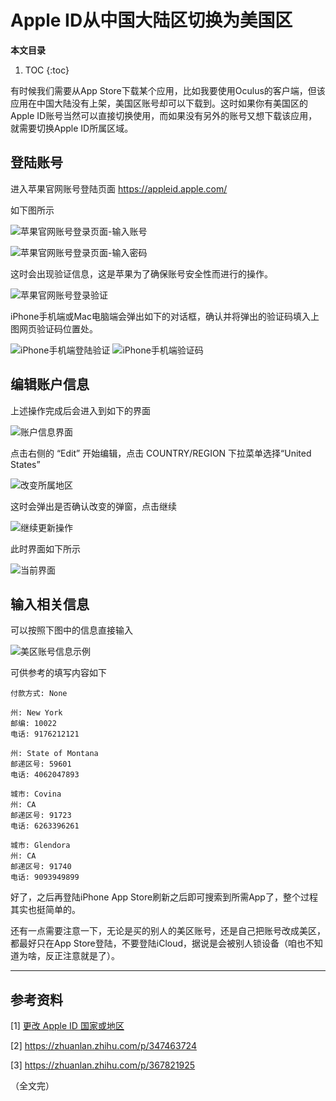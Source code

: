 # Apple ID从中国大陆区切换为美国区

**本文目录**

1. TOC
{:toc}

有时候我们需要从App Store下载某个应用，比如我要使用Oculus的客户端，但该应用在中国大陆没有上架，美国区账号却可以下载到。这时如果你有美国区的Apple ID账号当然可以直接切换使用，而如果没有另外的账号又想下载该应用，就需要切换Apple ID所属区域。

## 登陆账号

进入苹果官网账号登陆页面 https://appleid.apple.com/

如下图所示

![](https://raw.githubusercontent.com/philleer/blogs.github.io/refs/heads/master/images/20210116-appleid_01.png "苹果官网账号登录页面-输入账号")

![](https://raw.githubusercontent.com/philleer/blogs.github.io/refs/heads/master/images/20210116-appleid_02.png "苹果官网账号登录页面-输入密码")

这时会出现验证信息，这是苹果为了确保账号安全性而进行的操作。

![](https://raw.githubusercontent.com/philleer/blogs.github.io/refs/heads/master/images/20210116-appleid_03.png "苹果官网账号登录验证")

iPhone手机端或Mac电脑端会弹出如下的对话框，确认并将弹出的验证码填入上图网页验证码位置处。

![](https://raw.githubusercontent.com/philleer/blogs.github.io/refs/heads/master/images/20210116-appleid_04.jpg "iPhone手机端登陆验证")
![](https://raw.githubusercontent.com/philleer/blogs.github.io/refs/heads/master/images/20210116-appleid_05.jpg "iPhone手机端验证码")

## 编辑账户信息

上述操作完成后会进入到如下的界面

![](https://raw.githubusercontent.com/philleer/blogs.github.io/refs/heads/master/images/20210116-appleid_06.png "账户信息界面")

点击右侧的 “Edit” 开始编辑，点击 COUNTRY/REGION 下拉菜单选择“United States”

![](https://raw.githubusercontent.com/philleer/blogs.github.io/refs/heads/master/images/20210116-appleid_07.png "改变所属地区")

这时会弹出是否确认改变的弹窗，点击继续

![](https://raw.githubusercontent.com/philleer/blogs.github.io/refs/heads/master/images/20210116-appleid_08.png "继续更新操作")

此时界面如下所示

![](https://raw.githubusercontent.com/philleer/blogs.github.io/refs/heads/master/images/20210116-appleid_09.png "当前界面")

## 输入相关信息

可以按照下图中的信息直接输入

![](https://raw.githubusercontent.com/philleer/blogs.github.io/refs/heads/master/images/20210116-appleid_10.png "美区账号信息示例")

可供参考的填写内容如下
```plain
付款方式: None

州: New York
邮编: 10022
电话: 9176212121

州: State of Montana
邮递区号: 59601
电话: 4062047893

城市: Covina
州: CA
邮递区号: 91723
电话: 6263396261

城市: Glendora
州: CA
邮递区号: 91740
电话: 9093949899
```

好了，之后再登陆iPhone App Store刷新之后即可搜索到所需App了，整个过程其实也挺简单的。

还有一点需要注意一下，无论是买的别人的美区账号，还是自己把账号改成美区，都最好只在App Store登陆，不要登陆iCloud，据说是会被别人锁设备（咱也不知道为啥，反正注意就是了）。

---

## 参考资料

[1] [更改 Apple ID 国家或地区](https://support.apple.com/zh-cn/HT201389 "更改 Apple ID 国家或地区")

[2] https://zhuanlan.zhihu.com/p/347463724

[3] https://zhuanlan.zhihu.com/p/367821925

（全文完）